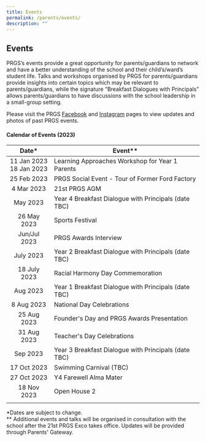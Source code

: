 ```yaml
---
title: Events
permalink: /parents/events/
description: ""
---
```

## Events

PRGS’s events provide a great opportunity for parents/guardians to network and have a better understanding of the school and their child’s/ward’s student life. Talks and workshops organised by PRGS for parents/guardians provide insights into certain topics which may be relevant to parents/guardians, while the signature “Breakfast Dialogues with Principals” allows parents/guardians to have discussions with the school leadership in a small-group setting.  
  
Please visit the PRGS [Facebook](https://www.facebook.com/PRGSAssociation) and [Instagram](https://www.instagram.com/rgsparents/?hl=en) pages to view updates and photos of past PRGS events.

#### Calendar of Events (2023)

| **Date\***  | **Event\*\***  |
|:-:|---|
| 11 Jan 2023  <br>18 Jan 2023  | Learning Approaches Workshop for Year 1 Parents  |
| 25 Feb 2023  | PRGS Social Event - Tour of Former Ford Factory  |
| 4 Mar 2023  | 21st PRGS AGM  |
| May 2023  | Year 4 Breakfast Dialogue with Principals (date TBC)  |
| 26 May 2023  | Sports Festival  |
| Jun/Jul 2023  | PRGS Awards Interview  |
| July 2023  | Year 2 Breakfast Dialogue with Principals (date TBC)  |
| 18 July 2023  | Racial Harmony Day Commemoration  |
| Aug 2023  | Year 1 Breakfast Dialogue with Principals (date TBC)  |
| 8 Aug 2023  | National Day Celebrations  |
| 25 Aug 2023  | Founder's Day and PRGS Awards Presentation  |
| 31 Aug 2023  | Teacher's Day Celebrations  |
| Sep 2023  | Year 3 Breakfast Dialogue with Principals (date TBC)  |
| 17 Oct 2023  | Swimming Carnival (TBC)  |
| 27 Oct 2023  | Y4 Farewell Alma Mater  |
| 18 Nov 2023  | Open House 2  |
|   |   |

\*Dates are subject to change. <br>
\*\* Additional events and talks will be organised in consultation with the school after the 21st PRGS Exco takes office. Updates will be provided through Parents' Gateway.